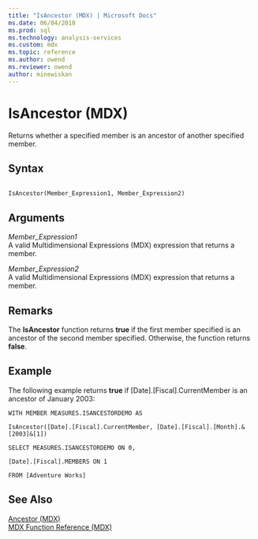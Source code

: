 ```yaml
---
title: "IsAncestor (MDX) | Microsoft Docs"
ms.date: 06/04/2018
ms.prod: sql
ms.technology: analysis-services
ms.custom: mdx
ms.topic: reference
ms.author: owend
ms.reviewer: owend
author: minewiskan
---
```

# IsAncestor (MDX)


  Returns whether a specified member is an ancestor of another specified member.  
  
## Syntax  
  
```  
  
IsAncestor(Member_Expression1, Member_Expression2)   
```  
  
## Arguments  
 *Member_Expression1*  
 A valid Multidimensional Expressions (MDX) expression that returns a member.  
  
 *Member_Expression2*  
 A valid Multidimensional Expressions (MDX) expression that returns a member.  
  
## Remarks  
 The **IsAncestor** function returns **true** if the first member specified is an ancestor of the second member specified. Otherwise, the function returns **false**.  
  
## Example  
 The following example returns **true** if [Date].[Fiscal].CurrentMember is an ancestor of January 2003:  
  
 `WITH MEMBER MEASURES.ISANCESTORDEMO AS`  
  
 `IsAncestor([Date].[Fiscal].CurrentMember, [Date].[Fiscal].[Month].&[2003]&[1])`  
  
 `SELECT MEASURES.ISANCESTORDEMO ON 0,`  
  
 `[Date].[Fiscal].MEMBERS ON 1`  
  
 `FROM [Adventure Works]`  
  
## See Also  
 [Ancestor &#40;MDX&#41;](../mdx/ancestor-mdx.md)   
 [MDX Function Reference &#40;MDX&#41;](../mdx/mdx-function-reference-mdx.md)  
  
  
